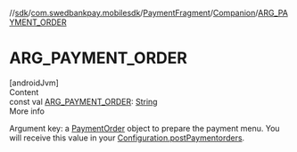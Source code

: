 //[sdk](../../../../index.md)/[com.swedbankpay.mobilesdk](../../index.md)/[PaymentFragment](../index.md)/[Companion](index.md)/[ARG_PAYMENT_ORDER](-a-r-g_-p-a-y-m-e-n-t_-o-r-d-e-r.md)



# ARG_PAYMENT_ORDER  
[androidJvm]  
Content  
const val [ARG_PAYMENT_ORDER](-a-r-g_-p-a-y-m-e-n-t_-o-r-d-e-r.md): [String](https://kotlinlang.org/api/latest/jvm/stdlib/kotlin/-string/index.html)  
More info  


Argument key: a [PaymentOrder](../../-payment-order/index.md) object to prepare the payment menu. You will receive this value in your [Configuration.postPaymentorders](../../-configuration/post-paymentorders.md).

  



